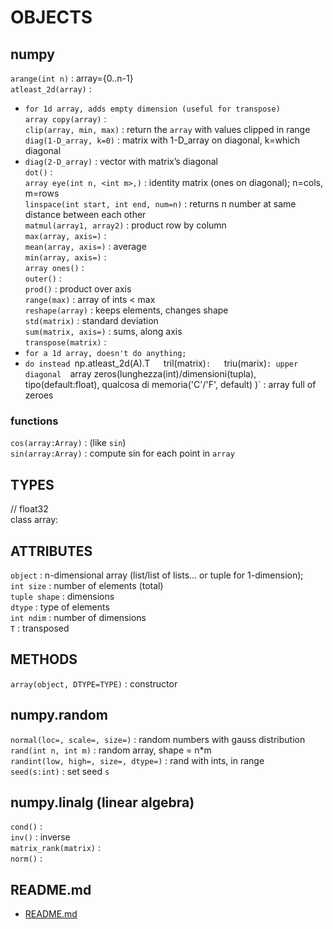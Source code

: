 # OBJECTS  
  

## numpy  
`arange(int n)` : array={0..n-1}  
`atleast_2d(array)` :  
*	`for 1d array, adds empty dimension (useful for transpose)`  
`array copy(array)` :  
`clip(array, min, max)` : return the `array` with values clipped in range  
`diag(1-D_array, k=0)` : matrix with 1-D_array on diagonal, k=which diagonal  
*	`diag(2-D_array)` : vector with matrix’s diagonal  
`dot()` :   
`array eye(int n, <int m>,)` : identity matrix (ones on diagonal); n=cols, m=rows  
`linspace(int start, int end, num=n)` : returns n number at same distance between each other  
`matmul(array1, array2)` : product row by column  
`max(array, axis=)` :  
`mean(array, axis=)` : average  
`min(array, axis=)` :  
`array ones()` :   
`outer()` :   
`prod()` : product over axis  
`range(max)` : array of ints < max  
`reshape(array)` : keeps elements, changes shape  
`std(matrix)` : standard deviation  
`sum(matrix, axis=)` : sums, along axis  
`transpose(matrix)` :  
*	`for a 1d array, doesn't do anything;`
*	`do instead `np.atleast_2d(A).T`  
`tril(matrix)` :   
`triu(marix)` : upper diagonal  
`array zeros(lunghezza(int)/dimensioni(tupla), tipo(default:float), qualcosa di memoria('C'/'F', default) )` : array full of zeroes  

### functions

`cos(array:Array)` : (like `sin`)  
`sin(array:Array)` : compute sin for each point in `array`  

## TYPES  
// float32  
class array:  

## ATTRIBUTES  
`object` : n-dimensional array (list/list of lists… or tuple for 1-dimension);  
`int size` : number of elements (total)  
`tuple shape` : dimensions  
`dtype` : type of elements  
`int ndim` : number of dimensions  
`T` : transposed  

## METHODS  
`array(object, DTYPE=TYPE)` : constructor  
  
## numpy.random  
`normal(loc=, scale=, size=)` : random numbers with gauss distribution  
`rand(int n, int m)` : random array, shape = n*m  
`randint(low, high=, size=, dtype=)` : rand with ints, in range  
`seed(s:int)` : set seed `s`  

## numpy.linalg (linear algebra)  
`cond()` :  
`inv()` : inverse  
`matrix_rank(matrix)` :   
`norm()` :  

## README.md  
*	[README.md](./README.md)  

